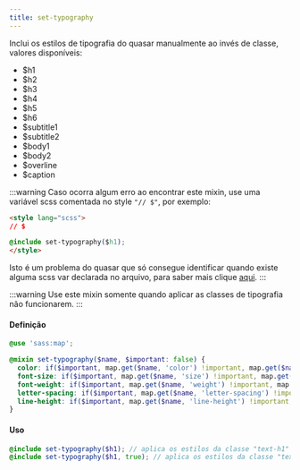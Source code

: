 ```yaml
---
title: set-typography
---
```


Inclui os estilos de tipografia do quasar manualmente ao invés de classe, valores disponíveis:

- $h1
- $h2
- $h3
- $h4
- $h5
- $h6
- $subtitle1
- $subtitle2
- $body1
- $body2
- $overline
- $caption

:::warning
Caso ocorra algum erro ao encontrar este mixin, use uma variável scss comentada no style `"// $"`, por exemplo:

```html
<style lang="scss">
// $

@include set-typography($h1);
</style>
```

Isto é um problema do quasar que só consegue identificar quando existe alguma scss var declarada no arquivo, para saber mais clique <a target="_blank" href="https://quasar.dev/style/sass-scss-variables#caveat">aqui</a>.
:::

:::warning
Use este mixin somente quando aplicar as classes de tipografia não funcionarem.
:::

#### Definição
```scss
@use 'sass:map';

@mixin set-typography($name, $important: false) {
  color: if($important, map.get($name, 'color') !important, map.get($name, 'color'));
  font-size: if($important, map.get($name, 'size') !important, map.get($name, 'size'));
  font-weight: if($important, map.get($name, 'weight') !important, map.get($name, 'weight'));
  letter-spacing: if($important, map.get($name, 'letter-spacing') !important, map.get($name, 'letter-spacing'));
  line-height: if($important, map.get($name, 'line-height') !important, map.get($name, 'line-height'));
}
```

#### Uso
```scss
@include set-typography($h1); // aplica os estilos da classe "text-h1"
@include set-typography($h1, true); // aplica os estilos da classe "text-h1" porém adiciona as propriedades com "!important"
```
